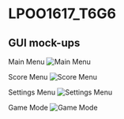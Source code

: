 # LPOO1617_T6G6

## GUI mock-ups
Main Menu
![](https://cloud.githubusercontent.com/assets/22835568/25439435/59d14bbe-2a94-11e7-9bba-7e72e5d149a0.png "Main Menu")

Score Menu
![](https://cloud.githubusercontent.com/assets/22835568/25439436/59d218c8-2a94-11e7-8cca-ce23ede19b0b.png "Score Menu")

Settings Menu
![](https://cloud.githubusercontent.com/assets/22835568/25439437/59d26076-2a94-11e7-93dc-c7ea62c072fb.png "Settings Menu")

Game Mode
![](https://cloud.githubusercontent.com/assets/22835568/25439438/59d41e52-2a94-11e7-8ede-7ec5f65f76a0.png "Game Mode")


